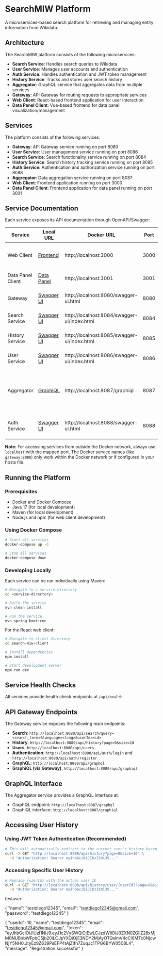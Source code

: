 # SearchMIW Platform

A microservices-based search platform for retrieving and managing entity information from Wikidata.

## Architecture

The SearchMIW platform consists of the following microservices:

- **Search Service**: Handles search queries to Wikidata
- **User Service**: Manages user accounts and authentication
- **Auth Service**: Handles authentication and JWT token management
- **History Service**: Tracks and stores user search history
- **Aggregator**: GraphQL service that aggregates data from multiple services
- **Gateway**: API Gateway for routing requests to appropriate services
- **Web Client**: React-based frontend application for user interaction
- **Data Panel Client**: Vue-based frontend for data panel visualization/management

## Services

The platform consists of the following services:

- **Gateway**: API Gateway service running on port 8080
- **User Service**: User management service running on port 8086
- **Search Service**: Search functionality service running on port 8084
- **History Service**: Search history tracking service running on port 8085
- **Auth Service**: Authentication and authorization service running on port 8088
- **Aggregator**: Data aggregation service running on port 8087
- **Web Client**: Frontend application running on port 3000
- **Data Panel Client**: Frontend application for data panel running on port 3001

## Service Documentation

Each service exposes its API documentation through OpenAPI/Swagger:

| Service | Local URL | Docker URL | Port | Description |
|---------|-----------|------------|------|-------------|
| Web Client | [Frontend](http://localhost:3000) | http://localhost:3000 | 3000 | React frontend for user interaction |
| Data Panel Client | [Data Panel](http://localhost:3001) | http://localhost:3001 | 3001 | React frontend for data panel |
| Gateway | [Swagger UI](http://localhost:8080/swagger-ui.html) | http://localhost:8080/swagger-ui.html | 8080 | API Gateway for routing requests |
| Search Service | [Swagger UI](http://localhost:8084/swagger-ui/index.html) | http://localhost:8084/swagger-ui/index.html | 8084 | Service for Wikidata entity search |
| History Service | [Swagger UI](http://localhost:8085/swagger-ui/index.html) | http://localhost:8085/swagger-ui/index.html | 8085 | Service for tracking search history |
| User Service | [Swagger UI](http://localhost:8086/swagger-ui/index.html) | http://localhost:8086/swagger-ui/index.html | 8086 | User account management service |
| Aggregator | [GraphiQL](http://localhost:8087/graphiql) | http://localhost:8087/graphiql | 8087 | GraphQL data aggregation service. GraphiQL also accessible via Gateway at `/api/graphiql`. |
| Auth Service | [Swagger UI](http://localhost:8088/swagger-ui.html) | http://localhost:8088/swagger-ui.html | 8088 | Authentication and authorization service |

**Note:** For accessing services from outside the Docker network, always use `localhost` with the mapped port. The Docker service names (like `gateway:8080`) only work within the Docker network or if configured in your hosts file.

## Running the Platform

### Prerequisites

- Docker and Docker Compose
- Java 17 (for local development)
- Maven (for local development)
- Node.js and npm (for web client development)

### Using Docker Compose

```bash
# Start all services
docker-compose up -d

# Stop all services
docker-compose down
```

### Developing Locally

Each service can be run individually using Maven:

```bash
# Navigate to a service directory
cd <service-directory>

# Build the service
mvn clean install

# Run the service
mvn spring-boot:run
```

For the React web client:

```bash
# Navigate to client directory
cd search-miw-client

# Install dependencies
npm install

# Start development server
npm run dev
```

## Service Health Checks

All services provide health check endpoints at `/api/health`.

## API Gateway Endpoints

The Gateway service exposes the following main endpoints:

- **Search**: `http://localhost:8080/api/search?query=<search_term>&language=<lang>&userId=<id>`
- **History**: `http://localhost:8080/api/history?page=0&size=10`
- **Users**: `http://localhost:8080/api/users`
- **Authentication**: `http://localhost:8080/api/auth/login` and `http://localhost:8080/api/auth/register`
- **GraphQL**: `http://localhost:8080/api/graphql`
- **GraphiQL (via Gateway)**: `http://localhost:8080/api/graphiql`

## GraphQL Interface

The Aggregator service provides a GraphQL interface at:
- GraphQL endpoint: `http://localhost:8087/graphql`
- GraphiQL interface: `http://localhost:8087/graphiql`

## Accessing User History

### Using JWT Token Authentication (Recommended)
```bash
# This will automatically redirect to the current user's history based on their JWT token
curl -X GET "http://localhost:8080/api/history?page=0&size=10" \
  -H "Authorization: Bearer eyJhbGciOiJIUzI1NiJ9..."
```

### Accessing Specific User History
```bash
# Replace {userId} with the actual user ID
curl -X GET "http://localhost:8080/api/history/user/{userId}?page=0&size=10" \
  -H "Authorization: Bearer eyJhbGciOiJIUzI1NiJ9..."
```


testuser: 

{
  "name": "testdiego12345",
  "email": "testdiego12345@gmail.com",
  "password": "testdiego12345"
}

{
  "userId": 10,
  "name": "testdiego12345",
  "email": "testdiego12345@gmail.com",
  "token": "eyJhbGciOiJIUzI1NiJ9.eyJ1c2VySWQiOjEwLCJzdWIiOiJ0ZXN0ZGllZ28xMjM0NUBnbWFpbC5jb20iLCJpYXQiOjE3NDY2MjAyOTQsImV4cCI6MTc0NjcwNjY5NH0.JtyEz9Z639PsEFP4tAjZlfh7ZuqJc1TPG6BYW0508L4",
  "message": "Registration successful"
}